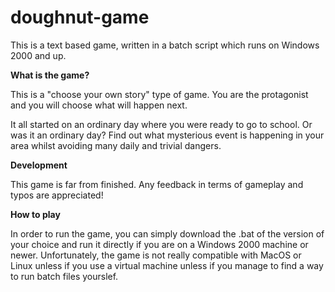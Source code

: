 # doughnut-game

This is a text based game, written in a batch script which runs on Windows 2000 and up.

<b>What is the game?</b>

This is a "choose your own story" type of game. You are the protagonist and you will choose what will happen next.

It all started on an ordinary day where you were ready to go to school. Or was it an ordinary day? Find out what mysterious event is happening in your area whilst avoiding many daily and trivial dangers.

<b>Development</b>

This game is far from finished. Any feedback in terms of gameplay and typos are appreciated!

<b>How to play</b>

In order to run the game, you can simply download the .bat of the version of your choice and run it directly if you are on a Windows 2000 machine or newer. Unfortunately, the game is not really compatible with MacOS or Linux unless if you use a virtual machine unless if you manage to find a way to run batch files yourslef.
